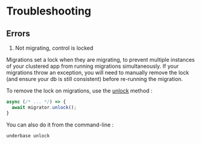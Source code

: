# Troubleshooting

## Errors

1. Not migrating, control is locked

Migrations set a lock when they are migrating, to prevent multiple instances of your clustered app from running migrations simultaneously. If your migrations throw an exception, you will need to manually remove the lock (and ensure your db is still consistent) before re-running the migration.

To remove the lock on migrations, use the [unlock](/api#unlock) method :

``` javascript
async (/* ... */) => {
  await migrator.unlock();
}
```

You can also do it from the command-line :

``` bash
underbase unlock
```